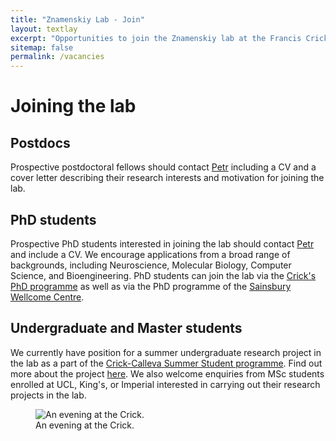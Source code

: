 ```yaml
---
title: "Znamenskiy Lab - Join"
layout: textlay
excerpt: "Opportunities to join the Znamenskiy lab at the Francis Crick Institute"
sitemap: false
permalink: /vacancies
---
```


# Joining the lab

## Postdocs
Prospective postdoctoral fellows should contact <a href="{{ site.url }}{{ site.baseurl }}/contact">Petr</a>
including a CV and a cover letter describing their research interests and
motivation for joining the lab.

## PhD students
Prospective PhD students interested in joining the lab should contact
<a href="{{ site.url }}{{ site.baseurl }}/contact">Petr</a> and include
a CV. We encourage applications from a broad range of backgrounds, including Neuroscience,
Molecular Biology, Computer Science, and Bioengineering. PhD students can join the lab
via the [Crick's PhD programme](https://www.crick.ac.uk/careers-study/students/phd-students)
as well as via the PhD programme of the [Sainsbury Wellcome Centre](https://www.sainsburywellcome.org/web/content/phd-programme).

## Undergraduate and Master students
We currently have position for a summer undergraduate research project in the lab as a part of the [Crick-Calleva Summer Student programme](https://www.crick.ac.uk/careers-study/students/summer-students). Find out more about the project [here](https://www.crick.ac.uk/careers-study/students/summer-students/positions-crick-calleva-summer-student-programme/identifying-genes-that-shape-the-wiring-of-long-range-neocortical-projections-during-development).
We also welcome enquiries from MSc students enrolled at UCL, King's, or Imperial
interested in carrying out their research projects in the lab.

<figure class="figure text-center">
<img src="{{ site.url }}{{ site.baseurl }}/images/carousel/crick_photo.jpg" class="img-thumbnail w-100" alt="An evening at the Crick.">
<figcaption class="figure-caption">An evening at the Crick.</figcaption>
</figure>
